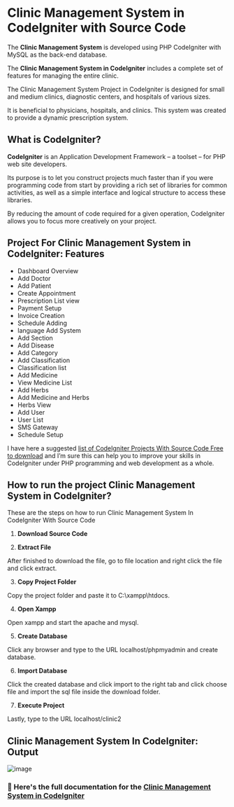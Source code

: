 # Clinic Management System in CodeIgniter with Source Code

The **Clinic Management System** is developed using PHP CodeIgniter with MySQL as the back-end database.

The **Clinic Management System in CodeIgniter** includes a complete set of features for managing the entire clinic.

The Clinic Management System Project in CodeIgniter is designed for small and medium clinics, diagnostic centers, and hospitals of various sizes.

It is beneficial to physicians, hospitals, and clinics. This system was created to provide a dynamic prescription system.

## What is CodeIgniter?

**CodeIgniter** is an Application Development Framework – a toolset – for PHP web site developers.

Its purpose is to let you construct projects much faster than if you were programming code from start by providing a rich set of libraries for common activities, as well as a simple interface and logical structure to access these libraries.

By reducing the amount of code required for a given operation, CodeIgniter allows you to focus more creatively on your project.

## Project For Clinic Management System in CodeIgniter: Features

* Dashboard Overview
* Add Doctor
* Add Patient
* Create Appointment
* Prescription List view
* Payment Setup
* Invoice Creation
* Schedule Adding
* language Add System
* Add Section
* Add Disease
* Add Category
* Add Classification
* Classification list
* Add Medicine
* View Medicine List
* Add Herbs
* Add Medicine and Herbs
* Herbs View
* Add User
* User List
* SMS Gateway
* Schedule Setup

I have here a suggested [list of CodeIgniter Projects With Source Code Free to download](https://itsourcecode.com/free-projects/php-project/codeigniter-projects-with-source-code-free-download-2021/) and I’m sure this can help you to improve your skills in CodeIgniter under PHP programming and web development as a whole.

## How to run the project Clinic Management System in CodeIgniter?

These are the steps on how to run Clinic Management System In CodeIgniter With Source Code

1. **Download Source Code**

2. **Extract File**

After finished to download the file, go to file location and right click the file and click extract.

3. **Copy Project Folder**

Copy the project folder and paste it to C:\xampp\htdocs.

4. **Open Xampp**

Open xampp and start the apache and mysql.

5. **Create Database**

Click any browser and type to the URL localhost/phpmyadmin and create database.

6. **Import Database**

Click the created database and click import to the right tab and click choose file and import the sql file inside the download folder.

7. **Execute Project**

Lastly, type to the URL localhost/clinic2

## Clinic Management System In CodeIgniter: Output

![image](https://github.com/user-attachments/assets/56b55c1d-47cc-436c-948c-737cc6c3cec1)

### 📌 Here's the full documentation for the [Clinic Management System in CodeIgniter](https://itsourcecode.com/free-projects/php-project/complete-clinic-management-system-in-codeigniter-with-source-code/)

